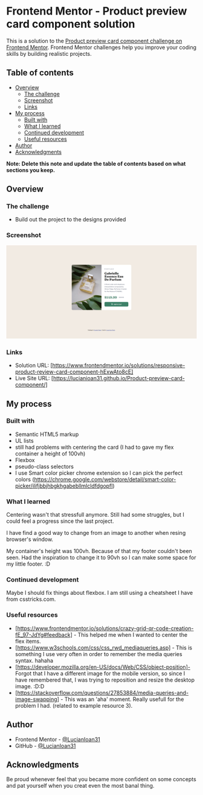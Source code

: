 # Frontend Mentor - Product preview card component solution

This is a solution to the [Product preview card component challenge on Frontend Mentor](https://www.frontendmentor.io/challenges/product-preview-card-component-GO7UmttRfa). Frontend Mentor challenges help you improve your coding skills by building realistic projects. 

## Table of contents

- [Overview](#overview)
  - [The challenge](#the-challenge)
  - [Screenshot](#screenshot)
  - [Links](#links)
- [My process](#my-process)
  - [Built with](#built-with)
  - [What I learned](#what-i-learned)
  - [Continued development](#continued-development)
  - [Useful resources](#useful-resources)
- [Author](#author)
- [Acknowledgments](#acknowledgments)

**Note: Delete this note and update the table of contents based on what sections you keep.**

## Overview

### The challenge

- Build out the project to the designs provided

### Screenshot

![](./screenshot.png)



### Links

- Solution URL: [https://www.frontendmentor.io/solutions/responsive-product-review-card-component-hExwAto8cE]
- Live Site URL: [https://lucianioan31.github.io/Product-preview-card-component/]

## My process

### Built with

- Semantic HTML5 markup
- UL lists 
- still had problems with centering the card (I had to gave my flex container a height of 100vh)
- Flexbox
- pseudo-class selectors
- I use Smart color picker chrome extension so I can pick the perfect colors (https://chrome.google.com/webstore/detail/smart-color-picker/ilifjbbjhbgkhgabebllmlcldfdgopfl)

### What I learned

Centering wasn't that stressfull anymore. Still had some struggles, but I could feel a progress since the last project.

I have find a good way to change from an image to another when resing browser's window. 

My container's height was 100vh. Because of that my footer couldn't been seen. Had the inspiration to change it to 90vh so I can make some space for my little  footer. :D

### Continued development

Maybe I should fix things about flexbox. I am still using a cheatsheet I have from csstricks.com.

### Useful resources

- [https://www.frontendmentor.io/solutions/crazy-grid-qr-code-creation-fE_97-JdYg#feedback] - This helped me when I wanted to center the flex items. 
- [https://www.w3schools.com/css/css_rwd_mediaqueries.asp] - This is something I use very often in order to remember the media queries syntax. hahaha
- [https://developer.mozilla.org/en-US/docs/Web/CSS/object-position]- Forgot that I have a different image for the mobile version, so since I have remembered that, I was trying to reposition and resize the desktop image. :D:D
- [https://stackoverflow.com/questions/27853884/media-queries-and-image-swapping] - This was an 'aha' moment. Really usefull for the problem I had. (related to example resource 3).


## Author
- Frontend Mentor - [@LucianIoan31](https://www.frontendmentor.io/profile/LucianIoan31)
- GitHub - [@LucianIoan31](https://github.com/LucianIoan31)

## Acknowledgments

Be proud whenever feel that you became more confident on some concepts and pat yourself when you creat even the most banal thing. 



